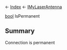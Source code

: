 ← [Index](Api-Index) ← [IMyLaserAntenna](Sandbox.ModAPI.Ingame.IMyLaserAntenna)

[bool](System.Boolean) IsPermanent

## Summary

Connection is permanent

